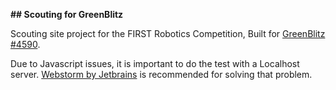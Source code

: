 **## Scouting for GreenBlitz**

Scouting site project for the FIRST Robotics Competition,
Built for [GreenBlitz #4590](http://www.facebook.com/greenblitz4590/).

Due to Javascript issues, it is important to do the test with a Localhost server.
[Webstorm by Jetbrains](https://www.jetbrains.com/webstorm/) is recommended for solving that problem.